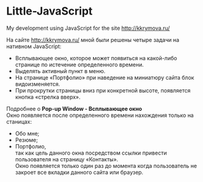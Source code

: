 # Little-JavaScript
My development using JavaScript for the site http://kkrymova.ru/

На сайте http://kkrymova.ru/ мной были решены четыре задачи на нативном JavaScript:<br>
<ul><li>Всплывающее окно, которое может появиться на какой-либо странице по истечение определенного времени.</li>
<li>Выделять активный пункт в меню.</li>
<li>На странице «Портфолио» при наведение на миниатюру сайта блок видоизменяется.</li>
<li>При прокрутки страницы вниз при конкретной высоте, появляется кнопка «стрелка вверх».</li></ul>

Подробнее о <b>Pop-up Window - Всплывающее окно</b><br>
Окно появляется после определенного времени нахождения только на станицах:<br>
- Обо мне;<br>
- Резюме;<br>
- Портфолио,<br>
так как цель данного окна посредством ссылки привести пользователя на страницу «Контакты».<br>
Окно появляется только один раз до момента когда пользователь не закроет все вкладки данного сайта или браузер.<br>
